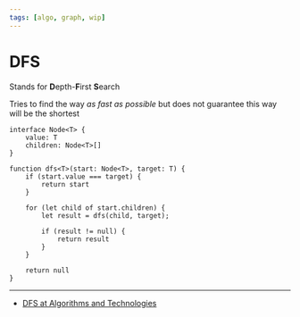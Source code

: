 ```yaml
---
tags: [algo, graph, wip]
---
```


# DFS

Stands for **D**epth-**F**irst **S**earch

Tries to find the way _as fast as possible_ but does not guarantee this way will be the shortest

<!--
;Белый
:Вершина не посещена
;Серый
:Вершина посещена, но может иметь смежную вершину, которая не была посещена
;Черный
:Вершина посещена, как и все смежные с ней вершины

-->

```
interface Node<T> {
	value: T
	children: Node<T>[]
}

function dfs<T>(start: Node<T>, target: T) {
	if (start.value === target) {
		return start
	}
	
	for (let child of start.children) {
		let result = dfs(child, target);
		
		if (result != null) {
			return result
		}
	}
	
	return null
}

```

---

- [DFS at Algorithms and Technologies](https://www.algorithms-and-technologies.com/dfs/javascript)
